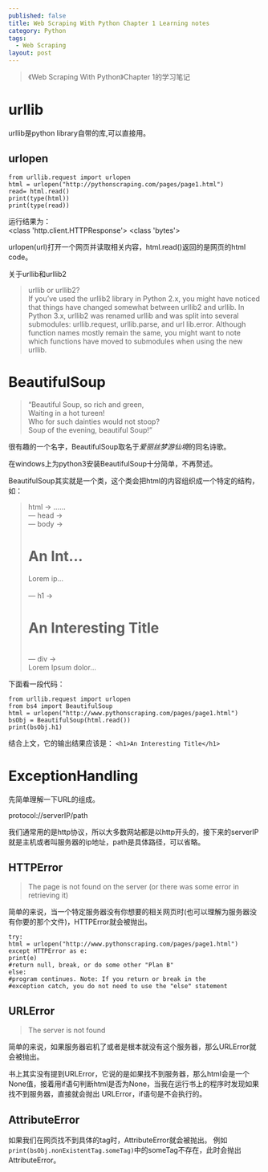 ```yaml
---
published: false
title: Web Scraping With Python Chapter 1 Learning notes
category: Python
tags: 
  - Web Scraping
layout: post
---
```


>《Web Scraping With Python》Chapter 1的学习笔记

# urllib
urllib是python library自带的库,可以直接用。

## urlopen

	from urllib.request import urlopen
	html = urlopen("http://pythonscraping.com/pages/page1.html")
	read= html.read()
	print(type(html))
	print(type(read))
	
运行结果为：	
	<class 'http.client.HTTPResponse'>
    <class 'bytes'>

urlopen(url)打开一个网页并读取相关内容，html.read()返回的是网页的html code。

关于urllib和urllib2

>urllib or urllib2?  
If you’ve used the urllib2 library in Python 2.x, you might have
noticed that things have changed somewhat between urllib2 and
urllib. In Python 3.x, urllib2 was renamed urllib and was split into
several submodules: urllib.request, urllib.parse, and url
lib.error. Although function names mostly remain the same, you
might want to note which functions have moved to submodules
when using the new urllib.

# BeautifulSoup

>“Beautiful Soup, so rich and green,  
Waiting in a hot tureen!  
Who for such dainties would not stoop?  
Soup of the evening, beautiful Soup!”  

很有趣的一个名字，BeautifulSoup取名于*爱丽丝梦游仙境*的同名诗歌。

在windows上为python3安装BeautifulSoup十分简单，不再赘述。

BeautifulSoup其实就是一个类，这个类会把html的内容组织成一个特定的结构，如：

>html → <html><head>...</head><body>...</body></html>  
>— head → <head><title>A Useful Page<title></head>  
>— title → <title>A Useful Page</title>  
>— body → <body><h1>An Int...</h1><div>Lorem ip...</div></body>  
>— h1 → <h1>An Interesting Title</h1>  
>— div → <div>Lorem Ipsum dolor...</div>  

下面看一段代码：

	from urllib.request import urlopen
	from bs4 import BeautifulSoup
	html = urlopen("http://www.pythonscraping.com/pages/page1.html")
	bsObj = BeautifulSoup(html.read())
	print(bsObj.h1)

结合上文，它的输出结果应该是：
`<h1>An Interesting Title</h1>`
	
# ExceptionHandling

先简单理解一下URL的组成。

protocol://serverIP/path

我们通常用的是http协议，所以大多数网站都是以http开头的，接下来的serverIP就是主机或者叫服务器的ip地址，path是具体路径，可以省略。

## HTTPError

>The page is not found on the server (or there was some error in retrieving it)

简单的来说，当一个特定服务器没有你想要的相关网页时(也可以理解为服务器没有你要的那个文件)，HTTPError就会被抛出。

	try:
	html = urlopen("http://www.pythonscraping.com/pages/page1.html")
	except HTTPError as e:
	print(e)
	#return null, break, or do some other "Plan B"
	else:
	#program continues. Note: If you return or break in the
	#exception catch, you do not need to use the "else" statement

## URLError

>The server is not found

简单的来说，如果服务器宕机了或者是根本就没有这个服务器，那么URLError就会被抛出。

书上其实没有提到URLError，它说的是如果找不到服务器，那么html会是一个None值，接着用if语句判断html是否为None，当我在运行书上的程序时发现如果找不到服务器，直接就会抛出
URLError，if语句是不会执行的。

## AttributeError

如果我们在网页找不到具体的tag时，AttributeError就会被抛出。
例如`print(bsObj.nonExistentTag.someTag)`中的someTag不存在，此时会抛出AttributeError。


